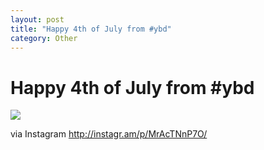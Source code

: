 ```yaml
---
layout: post
title: "Happy 4th of July from #ybd"
category: Other
---
```


Happy 4th of July from #ybd
===========================

![](http://distilleryimage2.s3.amazonaws.com/ed32bdf0c61411e19b0622000a1e8a4f_7.jpg)  

via Instagram http://instagr.am/p/MrAcTNnP7O/